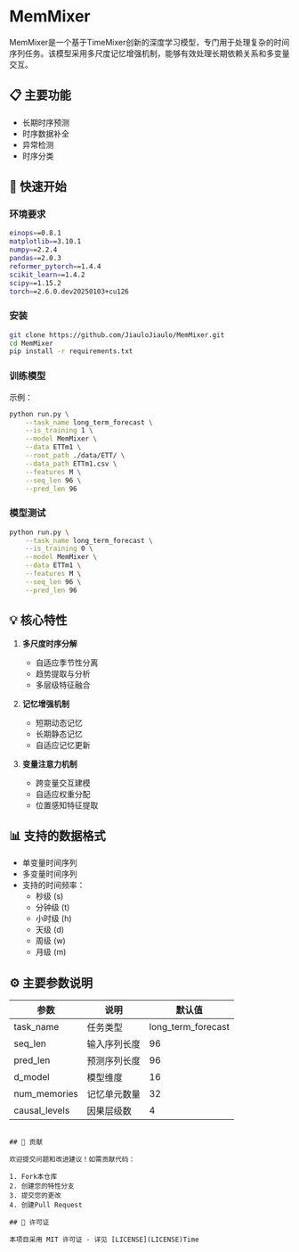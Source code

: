 # MemMixer

MemMixer是一个基于TimeMixer创新的深度学习模型，专门用于处理复杂的时间序列任务。该模型采用多尺度记忆增强机制，能够有效处理长期依赖关系和多变量交互。

## 📋 主要功能

- 长期时序预测
- 时序数据补全
- 异常检测
- 时序分类

## 🚀 快速开始

### 环境要求

```bash
einops==0.8.1
matplotlib==3.10.1
numpy==2.2.4
pandas==2.0.3
reformer_pytorch==1.4.4
scikit_learn==1.4.2
scipy==1.15.2
torch==2.6.0.dev20250103+cu126
```

### 安装

```bash
git clone https://github.com/JiauloJiaulo/MemMixer.git
cd MemMixer
pip install -r requirements.txt
```

### 训练模型
示例：
```bash
python run.py \
    --task_name long_term_forecast \
    --is_training 1 \
    --model MemMixer \
    --data ETTm1 \
    --root_path ./data/ETT/ \
    --data_path ETTm1.csv \
    --features M \
    --seq_len 96 \
    --pred_len 96
```

### 模型测试

```bash
python run.py \
    --task_name long_term_forecast \
    --is_training 0 \
    --model MemMixer \
    --data ETTm1 \
    --features M \
    --seq_len 96 \
    --pred_len 96
```

## 💡 核心特性

1. **多尺度时序分解**
   - 自适应季节性分离
   - 趋势提取与分析
   - 多层级特征融合

2. **记忆增强机制**
   - 短期动态记忆
   - 长期静态记忆
   - 自适应记忆更新

3. **变量注意力机制**
   - 跨变量交互建模
   - 自适应权重分配
   - 位置感知特征提取

## 📊 支持的数据格式

- 单变量时间序列
- 多变量时间序列
- 支持的时间频率：
  - 秒级 (s)
  - 分钟级 (t)
  - 小时级 (h)
  - 天级 (d)
  - 周级 (w)
  - 月级 (m)

## ⚙️ 主要参数说明

| 参数 | 说明 | 默认值 |
|------|------|--------|
| task_name | 任务类型 | long_term_forecast |
| seq_len | 输入序列长度 | 96 |
| pred_len | 预测序列长度 | 96 |
| d_model | 模型维度 | 16 |
| num_memories | 记忆单元数量 | 32 |
| causal_levels | 因果层级数 | 4 |

```

## 🤝 贡献

欢迎提交问题和改进建议！如需贡献代码：

1. Fork本仓库
2. 创建您的特性分支
3. 提交您的更改
4. 创建Pull Request

## 📄 许可证

本项目采用 MIT 许可证 - 详见 [LICENSE](LICENSE)Time